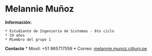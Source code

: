 # Melannie Muñoz

**Información:**

    * Estudiante de Ingeniería de Sistemas - 6to ciclo
    * 19 años
    * Miembro del grupo 1

**Contacto**
    * Movil: +51 965717559
    * Correo: melannie.munoz.c@uni.pe
